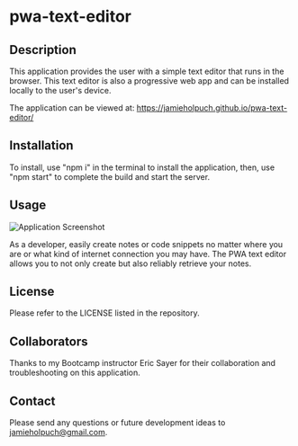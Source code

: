 # pwa-text-editor

## Description

This application provides the user with a simple text editor that runs in the browser. This text editor is also a progressive web app and can be installed locally to the user's device.  

The application can be viewed at: https://jamieholpuch.github.io/pwa-text-editor/

## Installation
To install, use "npm i" in the terminal to install the application, then, use "npm start" to complete the build and start the server. 

## Usage

![Application Screenshot]()

As a developer, easily create notes or code snippets no matter where you are or what kind of internet connection you may have. The PWA text editor allows you to not only create but also reliably retrieve your notes. 

## License

Please refer to the LICENSE listed in the repository. 

## Collaborators

Thanks to my Bootcamp instructor Eric Sayer for their collaboration and troubleshooting on this application. 

## Contact
Please send any questions or future development ideas to jamieholpuch@gmail.com. 